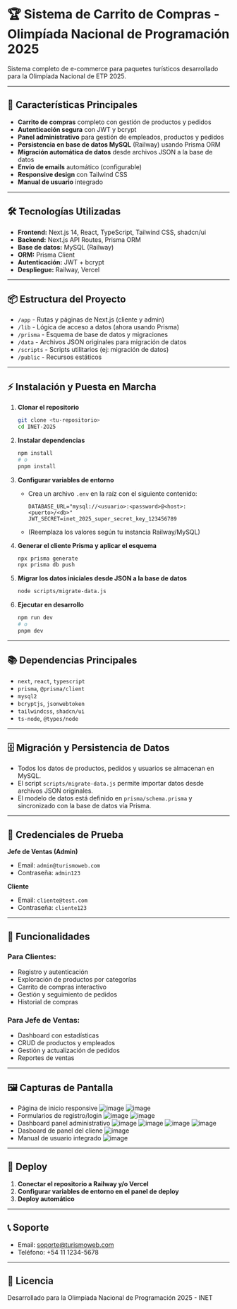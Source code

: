 # 🏆 Sistema de Carrito de Compras - Olimpíada Nacional de Programación 2025

Sistema completo de e-commerce para paquetes turísticos desarrollado para la Olimpíada Nacional de ETP 2025.

---

## 🚀 Características Principales

- **Carrito de compras** completo con gestión de productos y pedidos
- **Autenticación segura** con JWT y bcrypt
- **Panel administrativo** para gestión de empleados, productos y pedidos
- **Persistencia en base de datos MySQL** (Railway) usando Prisma ORM
- **Migración automática de datos** desde archivos JSON a la base de datos
- **Envío de emails** automático (configurable)
- **Responsive design** con Tailwind CSS
- **Manual de usuario** integrado

---

## 🛠️ Tecnologías Utilizadas

- **Frontend:** Next.js 14, React, TypeScript, Tailwind CSS, shadcn/ui
- **Backend:** Next.js API Routes, Prisma ORM
- **Base de datos:** MySQL (Railway)
- **ORM:** Prisma Client
- **Autenticación:** JWT + bcrypt
- **Despliegue:** Railway, Vercel

---

## 📦 Estructura del Proyecto

- `/app` - Rutas y páginas de Next.js (cliente y admin)
- `/lib` - Lógica de acceso a datos (ahora usando Prisma)
- `/prisma` - Esquema de base de datos y migraciones
- `/data` - Archivos JSON originales para migración de datos
- `/scripts` - Scripts utilitarios (ej: migración de datos)
- `/public` - Recursos estáticos

---

## ⚡ Instalación y Puesta en Marcha

1. **Clonar el repositorio**
   ```bash
   git clone <tu-repositorio>
   cd INET-2O25
   ```

2. **Instalar dependencias**
   ```bash
   npm install
   # o
   pnpm install
   ```

3. **Configurar variables de entorno**
   - Crea un archivo `.env` en la raíz con el siguiente contenido:
     ```
     DATABASE_URL="mysql://<usuario>:<password>@<host>:<puerto>/<db>"
     JWT_SECRET=inet_2025_super_secret_key_123456789
     ```
   - (Reemplaza los valores según tu instancia Railway/MySQL)

4. **Generar el cliente Prisma y aplicar el esquema**
   ```bash
   npx prisma generate
   npx prisma db push
   ```

5. **Migrar los datos iniciales desde JSON a la base de datos**
   ```bash
   node scripts/migrate-data.js
   ```

6. **Ejecutar en desarrollo**
   ```bash
   npm run dev
   # o
   pnpm dev
   ```

---

## 📚 Dependencias Principales

- `next`, `react`, `typescript`
- `prisma`, `@prisma/client`
- `mysql2`
- `bcryptjs`, `jsonwebtoken`
- `tailwindcss`, `shadcn/ui`
- `ts-node`, `@types/node`

---

## 🗄️ Migración y Persistencia de Datos

- Todos los datos de productos, pedidos y usuarios se almacenan en MySQL.
- El script `scripts/migrate-data.js` permite importar datos desde archivos JSON originales.
- El modelo de datos está definido en `prisma/schema.prisma` y sincronizado con la base de datos vía Prisma.

---

## 👥 Credenciales de Prueba

**Jefe de Ventas (Admin)**
- Email: `admin@turismoweb.com`
- Contraseña: `admin123`

**Cliente**
- Email: `cliente@test.com`
- Contraseña: `cliente123`

---

## 🎯 Funcionalidades

### Para Clientes:
- Registro y autenticación
- Exploración de productos por categorías
- Carrito de compras interactivo
- Gestión y seguimiento de pedidos
- Historial de compras

### Para Jefe de Ventas:
- Dashboard con estadísticas
- CRUD de productos y empleados
- Gestión y actualización de pedidos
- Reportes de ventas

---

## 🖼️ Capturas de Pantalla

- Página de inicio responsive
![image](https://github.com/user-attachments/assets/f0763699-280a-437b-9ea7-1926f8e7b2d8)
![image](https://github.com/user-attachments/assets/3a3115c5-228b-4067-9994-7165c355fd80)
- Formularios de registro/login
![image](https://github.com/user-attachments/assets/3f84cbb0-f6fa-478a-ab06-3af985f93bbd)
![image](https://github.com/user-attachments/assets/06812c6f-fd03-4a00-a5ab-5396d099fd99)
- Dashboard panel administrativo
![image](https://github.com/user-attachments/assets/aaeabbed-508b-41ba-8047-dc7cdc08ad6a)
![image](https://github.com/user-attachments/assets/91ae977f-7ee7-4ac9-bdaf-1234cbd854f4)
![image](https://github.com/user-attachments/assets/5ce5dadb-8d0f-436e-b56f-61d06b0eaa13)
![image](https://github.com/user-attachments/assets/ee399e65-a3fc-4aa8-a627-f4262d03c29c)
- Dasboard de panel del cliene
![image](https://github.com/user-attachments/assets/8689ad75-79a7-4a00-a129-a342e13807e5)
- Manual de usuario integrado
![image](https://github.com/user-attachments/assets/ae95fbad-ac38-4e16-80e7-0e1a5df9cff5)

---

## 🚀 Deploy

1. **Conectar el repositorio a Railway y/o Vercel**
2. **Configurar variables de entorno en el panel de deploy**
3. **Deploy automático**

---

## 📞 Soporte

- Email: soporte@turismoweb.com
- Teléfono: +54 11 1234-5678

---

## 📄 Licencia

Desarrollado para la Olimpíada Nacional de Programación 2025 - INET
